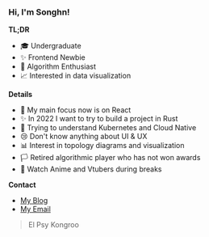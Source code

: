 ### Hi, I'm Songhn!

**TL;DR**

- 🎓 Undergraduate
- ✨ Frontend Newbie
- 🎈 Algorithm Enthusiast
- 📈 Interested in data visualization

**Details**

- 🎯 My main focus now is on React
- ✨ In 2022 I want to try to build a project in Rust
- 🤯 Trying to understand Kubernetes and Cloud Native
- 😢 Don't know anything about UI & UX
- 📊 Interest in topology diagrams and visualization
- 🏳️ Retired algorithmic player who has not won awards
- 🍵 Watch Anime and Vtubers during breaks

**Contact**
- [My Blog](https://blog.songhn.com)
- [My Email](mailto:songhn233@gmail.com)


> El Psy Kongroo
